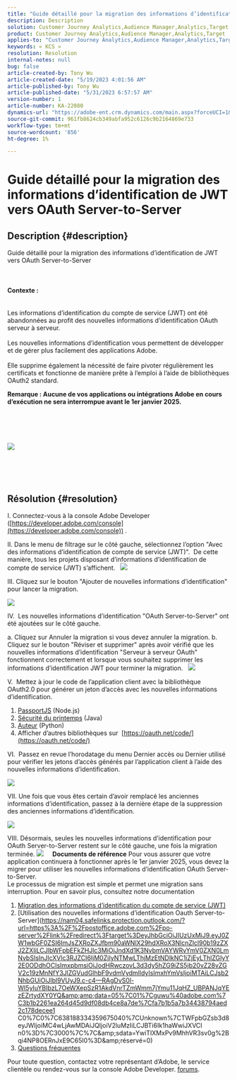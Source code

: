 ```yaml
---
title: "Guide détaillé pour la migration des informations d’identification de JWT vers OAuth Server-to-Server"
description: Description
solution: Customer Journey Analytics,Audience Manager,Analytics,Target
product: Customer Journey Analytics,Audience Manager,Analytics,Target
applies-to: "Customer Journey Analytics,Audience Manager,Analytics,Target"
keywords: « KCS »
resolution: Resolution
internal-notes: null
bug: false
article-created-by: Tony Wu
article-created-date: "5/19/2023 4:01:56 AM"
article-published-by: Tony Wu
article-published-date: "5/31/2023 6:57:57 AM"
version-number: 1
article-number: KA-22080
dynamics-url: "https://adobe-ent.crm.dynamics.com/main.aspx?forceUCI=1&pagetype=entityrecord&etn=knowledgearticle&id=f8f4d0e1-f9f5-ed11-8848-6045bd006704"
source-git-commit: 961fb8624cb349abfa952c6126c9b2164869e733
workflow-type: tm+mt
source-wordcount: '856'
ht-degree: 1%

---
```


# Guide détaillé pour la migration des informations d’identification de JWT vers OAuth Server-to-Server

## Description {#description}

Guide détaillé pour la migration des informations d’identification de JWT vers OAuth Server-to-Server<br><br> <br><br><b>Contexte :</b>
<br> <br><br>Les informations d’identification du compte de service (JWT) ont été abandonnées au profit des nouvelles informations d’identification OAuth serveur à serveur.<br><br>Les nouvelles informations d’identification vous permettent de développer et de gérer plus facilement des applications Adobe.<br><br>Elle supprime également la nécessité de faire pivoter régulièrement les certificats et fonctionne de manière prête à l’emploi à l’aide de bibliothèques OAuth2 standard. 

<b>Remarque : Aucune de vos applications ou intégrations Adobe en cours d’exécution ne sera interrompue avant le 1er janvier 2025.</b><br><br> <br><br> <br><br><b>![](assets/___b62401c0-02f6-ed11-8848-6045bd006e5a___.png)</b><br><br> <br><br> 

## Résolution {#resolution}


I. Connectez-vous à la console Adobe Developer ([https://developer.adobe.com/console](https://developer.adobe.com/console)) .

II. Dans le menu de filtrage sur le côté gauche, sélectionnez l’option &quot;Avec des informations d’identification de compte de service (JWT)&quot;.
 De cette manière, tous les projets disposant d’informations d’identification de compte de service (JWT) s’affichent.
 
![](assets/cd2bbdf1-fbf5-ed11-8848-6045bd006704.png)

III. Cliquez sur le bouton &quot;Ajouter de nouvelles informations d’identification&quot; pour lancer la migration.

![](assets/0b40853d-faf5-ed11-8848-6045bd006704.png)

IV.  Les nouvelles informations d’identification &quot;OAuth Server-to-Server&quot; ont été ajoutées sur le côté gauche.

a. Cliquez sur Annuler la migration si vous devez annuler la migration.
b. Cliquez sur le bouton &quot;Réviser et supprimer&quot; après avoir vérifié que les nouvelles informations d’identification &quot;Serveur à serveur OAuth&quot; fonctionnent correctement et lorsque vous souhaitez supprimer les informations d’identification JWT pour terminer la migration.
 
![](assets/0c40853d-faf5-ed11-8848-6045bd006704.png)

V.  Mettez à jour le code de l’application client avec la bibliothèque OAuth2.0 pour générer un jeton d’accès avec les nouvelles informations d’identification.

1. [PassportJS](https://github.com/jaredhanson/passport) (Node.js)
2. [Sécurité du printemps](https://spring.io/projects/spring-security) (Java)
3. [Auteur](https://github.com/lepture/authlib) (Python)
4. Afficher d’autres bibliothèques sur  [https://oauth.net/code/](https://oauth.net/code/)


VI.  Passez en revue l’horodatage du menu Dernier accès ou Dernier utilisé pour vérifier les jetons d’accès générés par l’application client à l’aide des nouvelles informations d’identification.

![](assets/ec2fbb7e-faf5-ed11-8848-6045bd006704.png)

VII. Une fois que vous êtes certain d’avoir remplacé les anciennes informations d’identification, passez à la dernière étape de la suppression des anciennes informations d’identification.

![](assets/ee2fbb7e-faf5-ed11-8848-6045bd006704.png)

VIII. Désormais, seules les nouvelles informations d’identification pour OAuth Server-to-Server restent sur le côté gauche, une fois la migration terminée.
![](assets/8af9839f-fff5-ed11-8848-6045bd006e5a.png)
 
 
<b>Documents de référence</b>
Pour vous assurer que votre application continuera à fonctionner après le 1er janvier 2025, vous devez la migrer pour utiliser les nouvelles informations d’identification OAuth Server-to-Server.<br>Le processus de migration est simple et permet une migration sans interruption. Pour en savoir plus, consultez notre documentation 
1. [Migration des informations d’identification du compte de service (JWT)](https://nam04.safelinks.protection.outlook.com/?url=https%3A%2F%2Fpostoffice.adobe.com%2Fpo-server%2Flink%2Fredirect%3Ftarget%3DeyJhbGciOiJIUzUxMiJ9.eyJ0ZW1wbGF0ZSI6ImJsZXRoZXJfbm90aWNlX29hdXRoX3NlcnZlcl90b19zZXJ2ZXIiLCJlbWFpbEFkZHJlc3MiOiJndXd1K3NvbmVAYWRvYmV0ZXN0LmNvbSIsInJlcXVlc3RJZCI6IjM0ZjIyNTMwLThjMzEtNDlkNC1iZjEyLThlZGIyY2E0ODdhOCIsImxpbmsiOiJodHRwczovL3d3dy5hZG9iZS5jb20vZ28vZGV2c19zMnNfbWlncmF0aW9uX2d1aWRlIiwibGFiZWwiOiI5IiwibG9jYWxlIjoiZW5fVVMifQ.Pr8LjAW5wq_tEqCQLs4Y2fwJSTW_Z2FH0CIVInolEKvySfPDiF7vl8Hg4S9ne_V6a74oLfCVzc99EE9K4XUoBQ&amp;amp;data=05%7C01%7Cguwu%40adobe.com%7C3b1b2261ea264d45d9df08db4ce8a7de%7Cfa7b1b5a7b34438794aed2c178decee1%7C0%7C0%7C638188334359675040%7CUnknown%7CTWFpbGZsb3d8eyJWIjoiMC4wLjAwMDAiLCJQIjoiV2luMzIiLCJBTiI6Ik1haWwiLCJXVCI6Mn0%3D%7C3000%7C%7C%7C&amp;amp;sdata=dd8x%2FoDHh0QUi3xboxa78uA54JXEaVq5qYkP8zkvymk%3D&amp;amp;reserved=0)
2. [Utilisation des nouvelles informations d’identification Oauth Server-to-Server](https://nam04.safelinks.protection.outlook.com/?url=https%3A%2F%2Fpostoffice.adobe.com%2Fpo-server%2Flink%2Fredirect%3Ftarget%3DeyJhbGciOiJIUzUxMiJ9.eyJ0ZW1wbGF0ZSI6ImJsZXRoZXJfbm90aWNlX29hdXRoX3NlcnZlcl90b19zZXJ2ZXIiLCJlbWFpbEFkZHJlc3MiOiJndXd1K3NvbmVAYWRvYmV0ZXN0LmNvbSIsInJlcXVlc3RJZCI6IjM0ZjIyNTMwLThjMzEtNDlkNC1iZjEyLThlZGIyY2E0ODdhOCIsImxpbmsiOiJodHRwczovL3d3dy5hZG9iZS5jb20vZ28vZGV2c19zMnNfY3JlZGVudGlhbF9vdmVydmlldyIsImxhYmVsIjoiMTAiLCJsb2NhbGUiOiJlbl9VUyJ9.c-c4—RAgDvS0l-WI5yIuYBIbzL7OeWXepSzR1AkdVnrTZmWmm7jYmu11JqHZ_UBPANJqYEzEZrtydXY0YQ&amp;amp;data=05%7C01%7Cguwu%40adobe.com%7C3b1b2261ea264d45d9df08db4ce8a7de%7Cfa7b1b5a7b34438794aed2c178decee1 C0%7C0%7C638188334359675040%7CUnknown%7CTWFpbGZsb3d8eyJWIjoiMC4wLjAwMDAiJQIjoiV2luMzIiLCJBTi6Ik1haWwiJXVCI n0%3D%7C3000%7C%7C&amp;amp;sdata=YwiTIXMxPv9MhhVR3sv0g%2Bqi4NP8OERnJxE9C65I0%3D&amp;amp;réservé=0)
3. [Questions fréquentes](https://nam04.safelinks.protection.outlook.com/?url=https%3A%2F%2Fpostoffice.adobe.com%2Fpo-server%2Flink%2Fredirect%3Ftarget%3DeyJhbGciOiJIUzUxMiJ9.eyJ0ZW1wbGF0ZSI6ImJsZXRoZXJfbm90aWNlX29hdXRoX3NlcnZlcl90b19zZXJ2ZXIiLCJlbWFpbEFkZHJlc3MiOiJndXd1K3NvbmVAYWRvYmV0ZXN0LmNvbSIsInJlcXVlc3RJZCI6IjM0ZjIyNTMwLThjMzEtNDlkNC1iZjEyLThlZGIyY2E0ODdhOCIsImxpbmsiOiJodHRwczovL3d3dy5hZG9iZS5jb20vZ28vZGV2c19zMnNfbWlncmF0aW9uX2d1aWRlX2ZhcSIsImxhYmVsIjoiMTEiLCJsb2NhbGUiOiJlbl9VUyJ9.8IlQUL_WbLKsMUDG4VHvqnwqI0l6TzEXSN0I_R_dXCswvDQpusEgm5LstaLYWzPy0crhk_ShRbmjZvMVS5t1Mg&amp;amp;data=05%7C01%7Cguwu%40adobe.com%7C3b1b2261ea264d45d9df08db4ce8a7de%7Cfa7b1b5a7b34438794aed2c178decee1%7C0%7C0%7C638188334359675040%7CUnknown%7CTWFpbGZsb3d8eyJWIjoiMC4wLjAwMDAiLCJQIjoiV2luMzIiLCJBTiI6Ik1haWwiLCJXVCI6Mn0%3D%7C3000%7C%7C%7C&amp;amp;sdata=n4WBY0gemPujdOZRaTMICsePuQJsuh9STbkgEsvyai8%3D&amp;amp;reserved=0)


Pour toute question, contactez votre représentant d’Adobe, le service clientèle ou rendez-vous sur la console Adobe Developer. [forums](https://nam04.safelinks.protection.outlook.com/?url=https%3A%2F%2Fpostoffice.adobe.com%2Fpo-server%2Flink%2Fredirect%3Ftarget%3DeyJhbGciOiJIUzUxMiJ9.eyJ0ZW1wbGF0ZSI6ImJsZXRoZXJfbm90aWNlX29hdXRoX3NlcnZlcl90b19zZXJ2ZXIiLCJlbWFpbEFkZHJlc3MiOiJndXd1K3NvbmVAYWRvYmV0ZXN0LmNvbSIsInJlcXVlc3RJZCI6IjM0ZjIyNTMwLThjMzEtNDlkNC1iZjEyLThlZGIyY2E0ODdhOCIsImxpbmsiOiJodHRwczovL2V4cGVyaWVuY2VsZWFndWVjb21tdW5pdGllcy5hZG9iZS5jb20vdDUvYWRvYmUtZGV2ZWxvcGVyLWNvbnNvbGUvY3QtcC9hZG9iZS1pby1jb25zb2xlIiwibGFiZWwiOiIxMiIsImxvY2FsZSI6ImVuX1VTIn0.P8FY77-eRzVSjnf09no_Hn5owFmpREoMVLK5OSTU6WWBApUGuQH0fokMAu1R0L-uTQlCovlnIGYD7NRoqMFD8g&amp;amp;data=05%7C01%7Cguwu%40adobe.com%7C3b1b2261ea264d45d9df08db4ce8a7de%7Cfa7b1b5a7b34438794aed2c178decee1%7C0%7C0%7C638188334359675040%7CUnknown%7CTWFpbGZsb3d8eyJWIjoiMC4wLjAwMDAiLCJQIjoiV2luMzIiLCJBTiI6Ik1haWwiLCJXVCI6Mn0%3D%7C3000%7C%7C%7C&amp;amp;sdata=%2FhbICP9PCZsfsNDrBYaGlEb%2FREbBJMjNZeWPzoOPJsk%3D&amp;amp;reserved=0).

